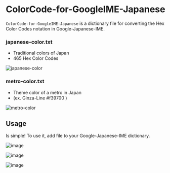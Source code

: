 ColorCode-for-GoogleIME-Japanese
================================

```ColorCode-for-GoogleIME-Japanese``` is a dictionary file for converting the Hex Color Codes notation in Google-Japanese-IME.


### japanese-color.txt

- Traditional colors of Japan
- 465 Hex Color Codes

![japanese-color](https://f.cloud.github.com/assets/2749585/2418319/b7bcb4fc-ab3f-11e3-9213-46d7e6d330e5.png)

### metro-color.txt

- Theme color of a metro in Japan
- (ex. Ginza-Line #f39700 )

![metro-color](https://f.cloud.github.com/assets/2749585/2418261/38680e7e-ab3d-11e3-8cb8-f9aaff811571.png)

## Usage

Is simple! To use it, add file to your Google-Japanese-IME dictionary.

![image](https://f.cloud.github.com/assets/2749585/2418286/eb9d08e6-ab3d-11e3-97a1-632064dc54d0.png)

![image](https://f.cloud.github.com/assets/2749585/2418288/f8954d10-ab3d-11e3-9cf7-802bdb7bc4b2.png)

![image](https://f.cloud.github.com/assets/2749585/2418289/fe4b3274-ab3d-11e3-9502-18fa0f2c7a6b.png)
